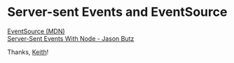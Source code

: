 # Server-sent Events and EventSource

[EventSource (MDN)](https://developer.mozilla.org/en-US/docs/Web/API/EventSource)  
[Server-Sent Events With Node - Jason Butz](https://jasonbutz.info/2018/08/server-sent-events-with-node)

Thanks, [Keith](https://utahjs.com/schedule)!
